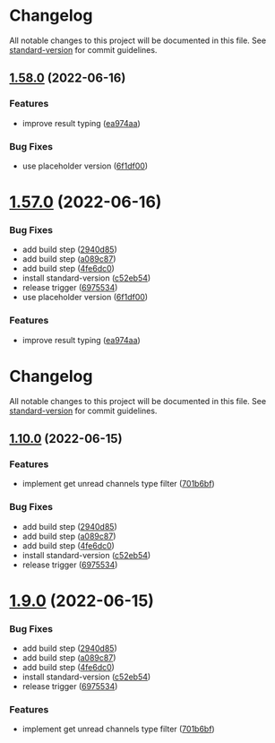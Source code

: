 # Changelog

All notable changes to this project will be documented in this file. See [standard-version](https://github.com/conventional-changelog/standard-version) for commit guidelines.

## [1.58.0](https://github.com/ChatKitty/chatkitty-js/compare/v1.9.0...v1.58.0) (2022-06-16)


### Features

* improve result typing ([ea974aa](https://github.com/ChatKitty/chatkitty-js/commit/ea974aac272096bbfdd594cd5cf648d636c77fa8))


### Bug Fixes

* use placeholder version ([6f1df00](https://github.com/ChatKitty/chatkitty-js/commit/6f1df00d2a976927237d0842693cbafddc10e244))

# [1.57.0](https://github.com/ChatKitty/chatkitty-js/compare/v1.56.5...v1.57.0) (2022-06-16)


### Bug Fixes

* add build step ([2940d85](https://github.com/ChatKitty/chatkitty-js/commit/2940d854a5740d83875121ac8ed7bb66f4eb2755))
* add build step ([a089c87](https://github.com/ChatKitty/chatkitty-js/commit/a089c8720dc68aa6e1c1689be89ef9541389e5ed))
* add build step ([4fe6dc0](https://github.com/ChatKitty/chatkitty-js/commit/4fe6dc090d4f47731421fe406b9f6bf665d6aed7))
* install standard-version ([c52eb54](https://github.com/ChatKitty/chatkitty-js/commit/c52eb54fa4474d2106f8a28c82b51e647a3897ed))
* release trigger ([6975534](https://github.com/ChatKitty/chatkitty-js/commit/6975534d7441546adf96c919cdef35df4e2c76d7))
* use placeholder version ([6f1df00](https://github.com/ChatKitty/chatkitty-js/commit/6f1df00d2a976927237d0842693cbafddc10e244))


### Features

* improve result typing ([ea974aa](https://github.com/ChatKitty/chatkitty-js/commit/ea974aac272096bbfdd594cd5cf648d636c77fa8))

# Changelog

All notable changes to this project will be documented in this file. See [standard-version](https://github.com/conventional-changelog/standard-version) for commit guidelines.

## [1.10.0](https://github.com/ChatKitty/chatkitty-js/compare/v1.8.0...v1.10.0) (2022-06-15)


### Features

* implement get unread channels type filter ([701b6bf](https://github.com/ChatKitty/chatkitty-js/commit/701b6bf17cf144e23329e7221da9dbb5eccf31d5))


### Bug Fixes

* add build step ([2940d85](https://github.com/ChatKitty/chatkitty-js/commit/2940d854a5740d83875121ac8ed7bb66f4eb2755))
* add build step ([a089c87](https://github.com/ChatKitty/chatkitty-js/commit/a089c8720dc68aa6e1c1689be89ef9541389e5ed))
* add build step ([4fe6dc0](https://github.com/ChatKitty/chatkitty-js/commit/4fe6dc090d4f47731421fe406b9f6bf665d6aed7))
* install standard-version ([c52eb54](https://github.com/ChatKitty/chatkitty-js/commit/c52eb54fa4474d2106f8a28c82b51e647a3897ed))
* release trigger ([6975534](https://github.com/ChatKitty/chatkitty-js/commit/6975534d7441546adf96c919cdef35df4e2c76d7))

# [1.9.0](https://github.com/ChatKitty/chatkitty-js/compare/v1.8.0...v1.9.0) (2022-06-15)


### Bug Fixes

* add build step ([2940d85](https://github.com/ChatKitty/chatkitty-js/commit/2940d854a5740d83875121ac8ed7bb66f4eb2755))
* add build step ([a089c87](https://github.com/ChatKitty/chatkitty-js/commit/a089c8720dc68aa6e1c1689be89ef9541389e5ed))
* add build step ([4fe6dc0](https://github.com/ChatKitty/chatkitty-js/commit/4fe6dc090d4f47731421fe406b9f6bf665d6aed7))
* install standard-version ([c52eb54](https://github.com/ChatKitty/chatkitty-js/commit/c52eb54fa4474d2106f8a28c82b51e647a3897ed))
* release trigger ([6975534](https://github.com/ChatKitty/chatkitty-js/commit/6975534d7441546adf96c919cdef35df4e2c76d7))


### Features

* implement get unread channels type filter ([701b6bf](https://github.com/ChatKitty/chatkitty-js/commit/701b6bf17cf144e23329e7221da9dbb5eccf31d5))
